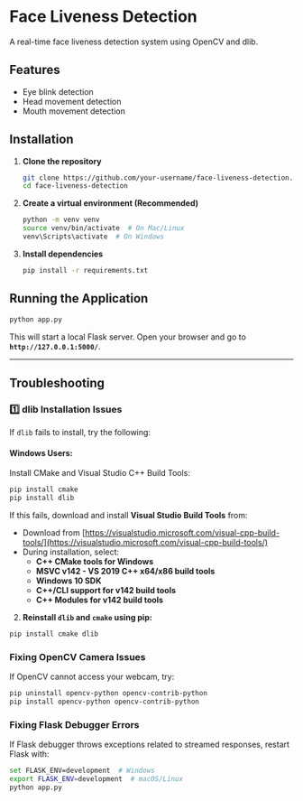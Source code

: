 # Face Liveness Detection  
A real-time face liveness detection system using OpenCV and dlib.

## Features  
- Eye blink detection  
- Head movement detection  
- Mouth movement detection  

## Installation  

1. **Clone the repository**  
   ```sh
   git clone https://github.com/your-username/face-liveness-detection.git
   cd face-liveness-detection
   ```

2. **Create a virtual environment (Recommended)**  
   ```sh
   python -m venv venv
   source venv/bin/activate  # On Mac/Linux
   venv\Scripts\activate  # On Windows
   ```

3. **Install dependencies**  
   ```sh
   pip install -r requirements.txt
   ```

## Running the Application  
```sh
python app.py
```
This will start a local Flask server. Open your browser and go to **`http://127.0.0.1:5000/`**.

---

## Troubleshooting  

### 1️⃣ **dlib Installation Issues**
If `dlib` fails to install, try the following:

#### **Windows Users:**  
Install CMake and Visual Studio C++ Build Tools:

```sh
pip install cmake
pip install dlib
```
If this fails, download and install **Visual Studio Build Tools** from:  
   - Download from [https://visualstudio.microsoft.com/visual-cpp-build-tools/](https://visualstudio.microsoft.com/visual-cpp-build-tools/)
   - During installation, select:
     - **C++ CMake tools for Windows**
     - **MSVC v142 - VS 2019 C++ x64/x86 build tools**
     - **Windows 10 SDK**
     - **C++/CLI support for v142 build tools**
     - **C++ Modules for v142 build tools**

2. **Reinstall `dlib` and `cmake` using pip:**
```sh
pip install cmake dlib
```

### Fixing OpenCV Camera Issues
If OpenCV cannot access your webcam, try:
```sh
pip uninstall opencv-python opencv-contrib-python
pip install opencv-python opencv-contrib-python
```

### Fixing Flask Debugger Errors
If Flask debugger throws exceptions related to streamed responses, restart Flask with:
```sh
set FLASK_ENV=development  # Windows
export FLASK_ENV=development  # macOS/Linux
python app.py
```


